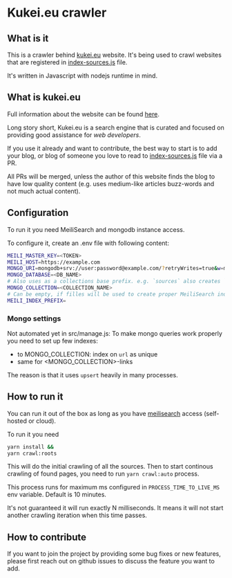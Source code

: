 # Kukei.eu crawler

## What is it
This is a crawler behind [kukei.eu](https://kukei.eu) website.
It's being used to crawl websites that are registered in [index-sources.js](./index-sources.js) file.

It's written in Javascript with nodejs runtime in mind.

## What is kukei.eu
Full information about the website can be found [here](https://kukei.eu/about).

Long story short, Kukei.eu is a search engine that is curated and focused on providing good assistance for *web developers*.

If you use it already and want to contribute, the best way to start is to add your blog, or blog of someone you love to read to [index-sources.js](./index-sources.js) file via a PR.

All PRs will be merged, unless the author of this website finds the blog to have low quality content (e.g. uses medium-like articles buzz-words and not much actual content).

## Configuration

To run it you need MeiliSearch and mongodb instance access.

To configure it, create an .env file with following content:
```bash
MEILI_MASTER_KEY=<TOKEN>
MEILI_HOST=https://example.com
MONGO_URI=mongodb+srv://user:password@example.com/?retryWrites=true&w=majority
MONGO_DATABASE=<DB_NAME>
# Also uses as a collections base prefix. e.g. `sources` also creates `sources-links` collection.
MONGO_COLLECTION=<COLLECTION_NAME>
# Can be empty, if filles will be used to create proper MeiliSearch index names. See `src/manage.js`
MEILI_INDEX_PREFIX=
```

### Mongo settings

Not automated yet in src/manage.js:
To make mongo queries work properly you need to set up few indexes:
- to MONGO_COLLECTION: index on `url` as unique
- same for <MONGO_COLLECTION>-links

The reason is that it uses `upsert` heavily in many processes.

## How to run it

You can run it out of the box as long as you have [meilisearch]() access (self-hosted or cloud).

To run it you need
```bash
yarn install &&
yarn crawl:roots
```

This will do the initial crawling of all the sources. Then to start continous crawling of found pages, you need to run `yarn crawl:auto` process.

This process runs for maximum ms configured in `PROCESS_TIME_TO_LIVE_MS` env variable. Default is 10 minutes.

It's not guaranteed it will run exactly N milliseconds. It means it will not start another crawling iteration when this time passes.

## How to contribute

If you want to join the project by providing some bug fixes or new features, please first reach out on github issues to discuss the feature you want to add.
